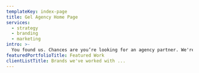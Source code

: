 ```yaml
---
templateKey: index-page
title: Gel Agency Home Page
services:
  - strategy
  - branding
  - marketing
intro: >-
  You found us. Chances are you’re looking for an agency partner. We're Gel, a marketing communications agency fuelled by creative intelligence. It’s hard to explain why our clients choose to work with us. We’re told it’s the way we make them feel. Huh? Point is, it goes far beyond the work. It’s that we get it. We help them unlock hidden value in their business. We clarify the brand story, build the strategy and design the marketing campaigns that connect with their customers. 
featuredPortfolioTitle: Featured Work
clientListTitle: Brands we've worked with ...
---
```


